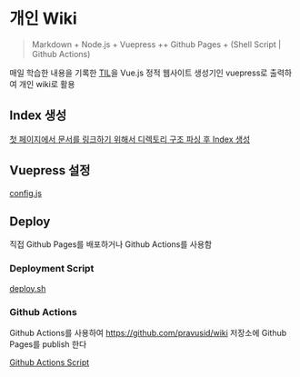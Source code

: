 # 개인 Wiki

> Markdown + Node.js + Vuepress ++ Github Pages + (Shell Script | Github Actions)

매일 학습한 내용을 기록한 [TIL](https://github.com/pravusid/TIL)을 Vue.js 정적 웹사이트 생성기인 vuepress로 출력하여 개인 wiki로 활용

## Index 생성

[첫 페이지에서 문서를 링크하기 위해서 디렉토리 구조 파싱 후 Index 생성](create.index.js)

## Vuepress 설정

[config.js](docs/.vuepress/config.js)

## Deploy

직접 Github Pages를 배포하거나 Github Actions를 사용함

### Deployment Script

[deploy.sh](deploy.sh)

### Github Actions

Github Actions를 사용하여 <https://github.com/pravusid/wiki> 저장소에 Github Pages를 publish 한다

[Github Actions Script](../.github/workflows/wiki.yml)
